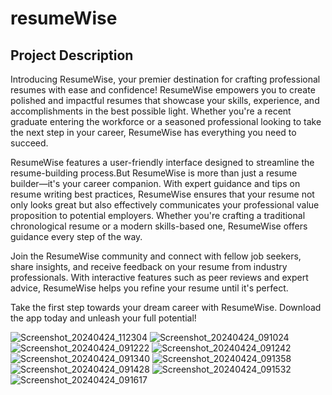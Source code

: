 # resumeWise

## Project Description

Introducing ResumeWise, your premier destination for crafting professional resumes with ease and confidence! ResumeWise empowers you to create polished and impactful resumes that showcase your skills, experience, and accomplishments in the best possible light. Whether you're a recent graduate entering the workforce or a seasoned professional looking to take the next step in your career, ResumeWise has everything you need to succeed.

ResumeWise features a user-friendly interface designed to streamline the resume-building process.But ResumeWise is more than just a resume builder—it's your career companion. With expert guidance and tips on resume writing best practices, ResumeWise ensures that your resume not only looks great but also effectively communicates your professional value proposition to potential employers. Whether you're crafting a traditional chronological resume or a modern skills-based one, ResumeWise offers guidance every step of the way.

Join the ResumeWise community and connect with fellow job seekers, share insights, and receive feedback on your resume from industry professionals. With interactive features such as peer reviews and expert advice, ResumeWise helps you refine your resume until it's perfect.

Take the first step towards your dream career with ResumeWise. Download the app today and unleash your full potential!


![Screenshot_20240424_112304](https://github.com/veerapatadia/resume_wise/assets/150000048/b6ac504e-922a-44a3-acf0-9cb72a03bc28)
![Screenshot_20240424_091024](https://github.com/veerapatadia/resume_wise/assets/150000048/ec72fd65-f814-4b7f-9a98-884cc7d58308)
![Screenshot_20240424_091222](https://github.com/veerapatadia/resume_wise/assets/150000048/52f1ccbf-5348-4a98-9542-4a96e7cf7676)
![Screenshot_20240424_091242](https://github.com/veerapatadia/resume_wise/assets/150000048/5cac7318-f6f7-4b82-bede-3a693d90239b)
![Screenshot_20240424_091340](https://github.com/veerapatadia/resume_wise/assets/150000048/67ae79d7-bb94-46e4-8cab-cace2c35b100)
![Screenshot_20240424_091358](https://github.com/veerapatadia/resume_wise/assets/150000048/07300fd5-4e4c-4e04-bb18-daeead5d9d14)
![Screenshot_20240424_091428](https://github.com/veerapatadia/resume_wise/assets/150000048/355166fd-20fc-482e-a826-3d7a7e0ca761)
![Screenshot_20240424_091532](https://github.com/veerapatadia/resume_wise/assets/150000048/16c5816c-260e-46cb-9dc7-3e3f20db1781)
![Screenshot_20240424_091617](https://github.com/veerapatadia/resume_wise/assets/150000048/2c1be5be-f1f3-4c6d-abf2-1f66bc7f8845)

















